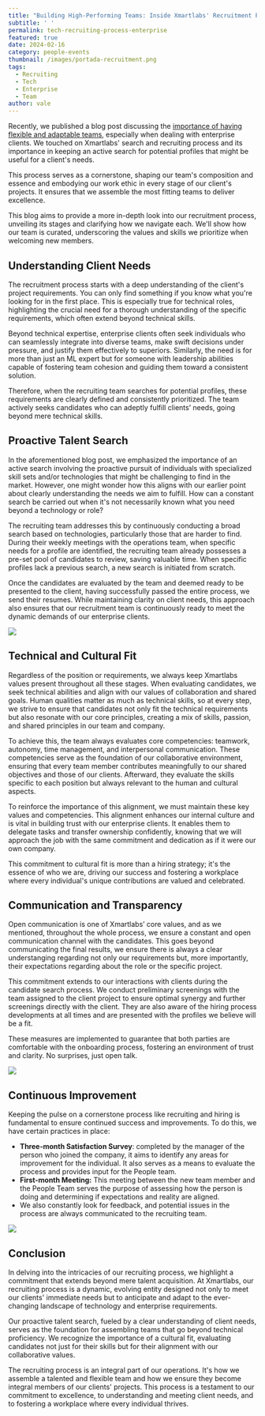 ```yaml
---
title: "Building High-Performing Teams: Inside Xmartlabs' Recruitment Process"
subtitle: ' '
permalink: tech-recruiting-process-enterprise
featured: true
date: 2024-02-16
category: people-events
thumbnail: /images/portada-recruitment.png
tags:
  - Recruiting
  - Tech
  - Enterprise
  - Team
author: vale
---
```


Recently, we published a blog post discussing the [importance of having flexible and adaptable teams](https://blog.xmartlabs.com/blog/2023-10-04-adapting-teams-to-enterprise-needs/), especially when dealing with enterprise clients. We touched on Xmartlabs' search and recruiting process and its importance in keeping an active search for potential profiles that might be useful for a client's needs.

This process serves as a cornerstone, shaping our team's composition and essence and embodying our work ethic in every stage of our client's projects. It ensures that we assemble the most fitting teams to deliver excellence.

This blog aims to provide a more in-depth look into our recruitment process, unveiling its stages and clarifying how we navigate each. We'll show how our team is curated, underscoring the values and skills we prioritize when welcoming new members.

## Understanding Client Needs

The recruitment process starts with a deep understanding of the client's project requirements. You can only find something if you know what you're looking for in the first place. This is especially true for technical roles, highlighting the crucial need for a thorough understanding of the specific requirements, which often extend beyond technical skills.

Beyond technical expertise, enterprise clients often seek individuals who can seamlessly integrate into diverse teams, make swift decisions under pressure, and justify them effectively to superiors. Similarly, the need is for more than just an ML expert but for someone with leadership abilities capable of fostering team cohesion and guiding them toward a consistent solution.

Therefore, when the recruiting team searches for potential profiles, these requirements are clearly defined and consistently prioritized. The team actively seeks candidates who can adeptly fulfill clients’ needs, going beyond mere technical skills.

## Proactive Talent Search

In the aforementioned blog post, we emphasized the importance of an active search involving the proactive pursuit of individuals with specialized skill sets and/or technologies that might be challenging to find in the market. However, one might wonder how this aligns with our earlier point about clearly understanding the needs we aim to fulfill. How can a constant search be carried out when it's not necessarily known what you need beyond a technology or role?

The recruiting team addresses this by continuously conducting a broad search based on technologies, particularly those that are harder to find. During their weekly meetings with the operations team, when specific needs for a profile are identified, the recruiting team already possesses a pre-set pool of candidates to review, saving valuable time. When specific profiles lack a previous search, a new search is initiated from scratch.

Once the candidates are evaluated by the team and deemed ready to be presented to the client, having successfully passed the entire process, we send their resumes. While maintaining clarity on client needs, this approach also ensures that our recruitment team is continuously ready to meet the dynamic demands of our enterprise clients.

![](/images/recruiting-process.png)

## **Technical and Cultural Fit**

Regardless of the position or requirements, we always keep Xmartlabs values present throughout all these stages. When evaluating candidates, we seek technical abilities and align with our values of collaboration and shared goals. Human qualities matter as much as technical skills, so at every step, we strive to ensure that candidates not only fit the technical requirements but also resonate with our core principles, creating a mix of skills, passion, and shared principles in our team and company.

To achieve this, the team always evaluates core competencies: teamwork, autonomy, time management, and interpersonal communication. These competencies serve as the foundation of our collaborative environment, ensuring that every team member contributes meaningfully to our shared objectives and those of our clients. Afterward, they evaluate the skills specific to each position but always relevant to the human and cultural aspects.

To reinforce the importance of this alignment, we must maintain these key values and competencies. This alignment enhances our internal culture and is vital in building trust with our enterprise clients. It enables them to delegate tasks and transfer ownership confidently, knowing that we will approach the job with the same commitment and dedication as if it were our own company.

This commitment to cultural fit is more than a hiring strategy; it's the essence of who we are, driving our success and fostering a workplace where every individual's unique contributions are valued and celebrated.

## **Communication and Transparency**

Open communication is one of Xmartlabs’ core values, and as we mentioned, throughout the whole process, we ensure a constant and open communication channel with the candidates. This goes beyond communicating the final results, we ensure there is always a clear understanging regarding not only our requirements but, more importantly, their expectations regarding about the role or the specific project.

This commitment extends to our interactions with clients during the candidate search process. We conduct preliminary screenings with the team assigned to the client project to ensure optimal synergy and further screenings directly with the client. They are also aware of the hiring process developments at all times and are presented with the profiles we believe will be a fit.

These measures are implemented to guarantee that both parties are comfortable with the onboarding process, fostering an environment of trust and clarity. No surprises, just open talk.

![](/images/continous.png)

## **Continuous Improvement**

Keeping the pulse on a cornerstone process like recruiting and hiring is fundamental to ensure continued success and improvements. To do this, we have certain practices in place:

- **Three-month Satisfaction Survey**: completed by the manager of the person who joined the company, it aims to identify any areas for improvement for the individual. It also serves as a means to evaluate the process and provides input for the People team.
- **First-month Meeting:** This meeting between the new team member and the People Team serves the purpose of assessing how the person is doing and determining if expectations and reality are aligned.
- We also constantly look for feedback, and potential issues in the process are always communicated to the recruiting team.

![](/images/team.png)

## **Conclusion**

In delving into the intricacies of our recruiting process, we highlight a commitment that extends beyond mere talent acquisition. At Xmartlabs, our recruiting process is a dynamic, evolving entity designed not only to meet our clients' immediate needs but to anticipate and adapt to the ever-changing landscape of technology and enterprise requirements.

Our proactive talent search, fueled by a clear understanding of client needs, serves as the foundation for assembling teams that go beyond technical proficiency. We recognize the importance of a cultural fit, evaluating candidates not just for their skills but for their alignment with our collaborative values.

The recruiting process is an integral part of our operations. It's how we assemble a talented and flexible team and how we ensure they become integral members of our clients' projects. This process is a testament to our commitment to excellence, to understanding and meeting client needs, and to fostering a workplace where every individual thrives.
